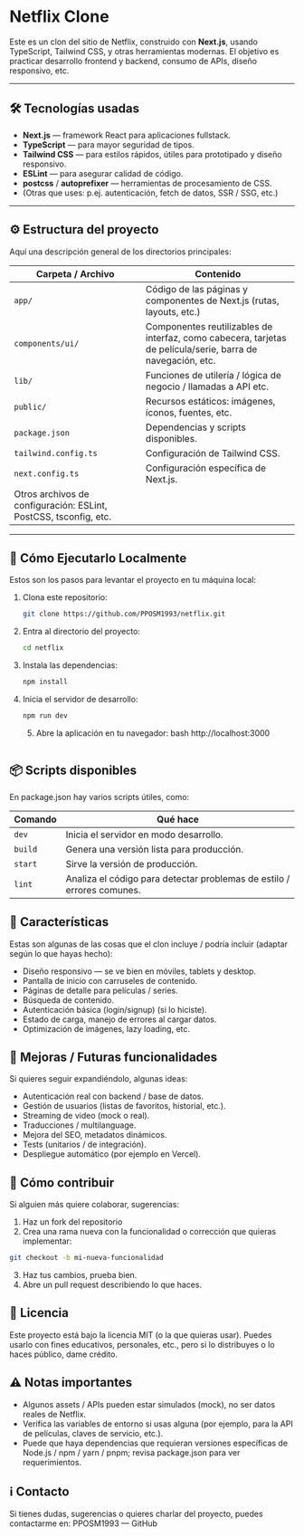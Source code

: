 # Netflix Clone

Este es un clon del sitio de Netflix, construido con **Next.js**, usando TypeScript, Tailwind CSS, y otras herramientas modernas. El objetivo es practicar desarrollo frontend y backend, consumo de APIs, diseño responsivo, etc.

---

## 🛠 Tecnologías usadas

- **Next.js** — framework React para aplicaciones fullstack.  
- **TypeScript** — para mayor seguridad de tipos.  
- **Tailwind CSS** — para estilos rápidos, útiles para prototipado y diseño responsivo.  
- **ESLint** — para asegurar calidad de código.  
- **postcss** / **autoprefixer** — herramientas de procesamiento de CSS.  
- (Otras que uses: p.ej. autenticación, fetch de datos, SSR / SSG, etc.)  

---

## ⚙️ Estructura del proyecto

Aquí una descripción general de los directorios principales:

| Carpeta / Archivo | Contenido |
|------------------|-----------|
| `app/`           | Código de las páginas y componentes de Next.js (rutas, layouts, etc.) |
| `components/ui/` | Componentes reutilizables de interfaz, como cabecera, tarjetas de película/serie, barra de navegación, etc. |
| `lib/`           | Funciones de utilería / lógica de negocio / llamadas a API etc. |
| `public/`        | Recursos estáticos: imágenes, íconos, fuentes, etc. |
| `package.json`   | Dependencias y scripts disponibles. |
| `tailwind.config.ts` | Configuración de Tailwind CSS. |
| `next.config.ts` | Configuración específica de Next.js. |
| Otros archivos de configuración: ESLint, PostCSS, tsconfig, etc. |

---

## 🚀 Cómo Ejecutarlo Localmente

Estos son los pasos para levantar el proyecto en tu máquina local:

1. Clona este repositorio:

   ```bash
   git clone https://github.com/PPOSM1993/netflix.git


2. Entra al directorio del proyecto:

   ```bash
   cd netflix
   ```

3. Instala las dependencias:

   ```bash
   npm install
   ```

4. Inicia el servidor de desarrollo:

   ```bash
   npm run dev
   ```

   5. Abre la aplicación en tu navegador:
bash
      http://localhost:3000
      ```

## 📦 Scripts disponibles

En package.json hay varios scripts útiles, como:

| Comando | Qué hace                                                               |
| ------- | ---------------------------------------------------------------------- |
| `dev`   | Inicia el servidor en modo desarrollo.                                 |
| `build` | Genera una versión lista para producción.                              |
| `start` | Sirve la versión de producción.                                        |
| `lint`  | Analiza el código para detectar problemas de estilo / errores comunes. |


## 📐 Características

Estas son algunas de las cosas que el clon incluye / podría incluir (adaptar según lo que hayas hecho):

- Diseño responsivo — se ve bien en móviles, tablets y desktop.
- Pantalla de inicio con carruseles de contenido.
- Páginas de detalle para películas / series.
- Búsqueda de contenido. 
- Autenticación básica (login/signup) (si lo hiciste).
- Estado de carga, manejo de errores al cargar datos.
- Optimización de imágenes, lazy loading, etc.

## 🔮 Mejoras / Futuras funcionalidades

Si quieres seguir expandiéndolo, algunas ideas:

- Autenticación real con backend / base de datos.
- Gestión de usuarios (listas de favoritos, historial, etc.).
- Streaming de video (mock o real).
- Traducciones / multilanguage.
- Mejora del SEO, metadatos dinámicos.
- Tests (unitarios / de integración).
- Despliegue automático (por ejemplo en Vercel).

## 📂 Cómo contribuir

Si alguien más quiere colaborar, sugerencias:

1. Haz un fork del repositorio
2. Crea una rama nueva con la funcionalidad o corrección que quieras implementar:

```bash
git checkout -b mi-nueva-funcionalidad
```

3. Haz tus cambios, prueba bien.
4. Abre un pull request describiendo lo que haces.

## 📄 Licencia

Este proyecto está bajo la licencia MIT (o la que quieras usar).
Puedes usarlo con fines educativos, personales, etc., pero si lo distribuyes o lo haces público, dame crédito.

## ⚠️ Notas importantes

- Algunos assets / APIs pueden estar simulados (mock), no ser datos reales de Netflix.
- Verifica las variables de entorno si usas alguna (por ejemplo, para la API de películas, claves de servicio, etc.).
- Puede que haya dependencias que requieran versiones específicas de Node.js / npm / yarn / pnpm; revisa package.json para   ver requerimientos.

## ℹ️ Contacto

Si tienes dudas, sugerencias o quieres charlar del proyecto, puedes contactarme en:
PPOSM1993 — GitHub

